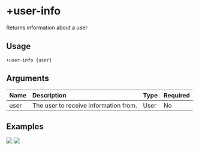 # +user-info
Returns information about a user

## Usage
```
+user-info {user}
```

## Arguments
Name | Description | Type | Required
:-- | :-- | :-- | :--
user | The user to receive information from. | User | No

## Examples
![](https://tawk.link/60e18ecd649e0a0a5cca7167/kb/attachments/ve9Don9Zzz.jpg)
![](https://tawk.link/60e18ecd649e0a0a5cca7167/kb/attachments/OF5pr1d64b.jpg)
